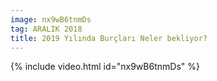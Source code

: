 ```yaml
---
image: nx9wB6tnmDs
tag: ARALIK 2018
title: 2019 Yılında Burçları Neler bekliyor?
---
```

{% include video.html id="nx9wB6tnmDs" %}
